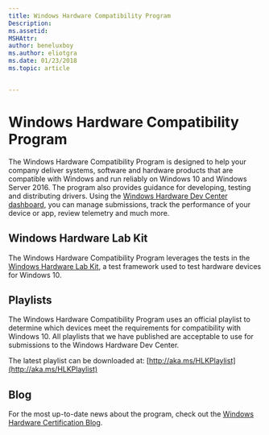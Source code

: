 ```yaml
---
title: Windows Hardware Compatibility Program
Description: 
ms.assetid: 
MSHAttr: 
author: beneluxboy
ms.author: eliotgra
ms.date: 01/23/2018
ms.topic: article


---
```


# Windows Hardware Compatibility Program

The Windows Hardware Compatibility Program is designed to help your company deliver systems, software and hardware products that are compatible with Windows and run reliably on Windows 10 and Windows Server 2016. The program also provides guidance for developing, testing and distributing drivers. Using the [Windows Hardware Dev Center dashboard](https://developer.microsoft.com/en-us/windows/hardware/dashboard-sign-in), you can manage submissions, track the performance of your device or app, review telemetry and much more.

## Windows Hardware Lab Kit

The Windows Hardware Compatibility Program leverages the tests in the [Windows Hardware Lab Kit](https://docs.microsoft.com/en-us/windows-hardware/test/hlk/windows-hardware-lab-kit), a test framework used to test hardware devices for Windows 10.

## Playlists

The Windows Hardware Compatibility Program uses an official playlist to determine which devices meet the requirements for compatibility with Windows 10. All playlists that we have published are acceptable to use for submissions to the Windows Hardware Dev Center.

The latest playlist can be downloaded at: [http://aka.ms/HLKPlaylist](http://aka.ms/HLKPlaylist)

## Blog

For the most up-to-date news about the program, check out the [Windows Hardware Certification Blog](https://blogs.msdn.microsoft.com/windows_hardware_certification/).
